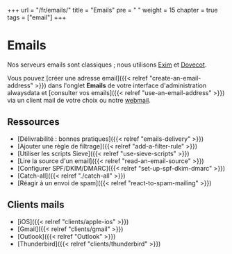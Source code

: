 +++
url = "/fr/emails/"
title = "Emails"
pre = "<i class='fas fa-paper-plane'></i>&nbsp;"
weight = 15
chapter = true
tags = ["email"]
+++

# Emails

Nos serveurs emails sont classiques ; nous utilisons [Exim](https://www.exim.org/) et [Dovecot](https://www.dovecot.org/).

Vous pouvez [créer une adresse email]({{< relref "create-an-email-address" >}}) dans l'onglet **Emails** de votre interface d'administration alwaysdata et [consulter vos emails]({{< relref "use-an-email-address" >}}) via un client mail de votre choix ou notre [webmail](https://webmail.alwaysdata.com).

## Ressources

- [Délivrabilité : bonnes pratiques]({{< relref "emails-delivery" >}})
- [Ajouter une règle de filtrage]({{< relref "add-a-filter-rule" >}})
- [Utiliser les scripts Sieve]({{< relref "use-sieve-scripts" >}})
- [Lire la source d'un email]({{< relref "read-an-email-source" >}})
- [Configurer SPF/DKIM/DMARC]({{< relref "set-up-spf-dkim-dmarc" >}})
- [Catch-all]({{< relref "./catch-all" >}})
- [Réagir à un envoi de spam]({{< relref "react-to-spam-mailing" >}})


## Clients mails

- [iOS]({{< relref "clients/apple-ios" >}})
- [Gmail]({{< relref "clients/gmail" >}})
- [Outlook]({{< relref "Outlook" >}})
- [Thunderbird]({{< relref "clients/thunderbird" >}})

